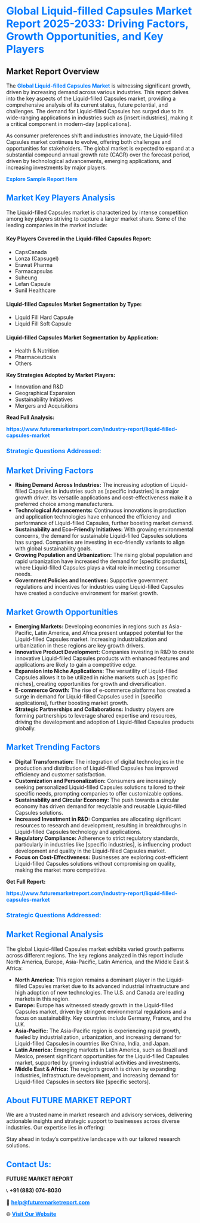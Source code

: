 <h1 style="color: #007BFF;">Global Liquid-filled Capsules Market Report 2025-2033: Driving Factors, Growth Opportunities, and Key Players</h1>

<section id="overview">
<h2>Market Report Overview</h2>
<p>The <a href="https://www.futuremarketreport.com/industry-report/liquid-filled-capsules-market" style="color: #007BFF; text-decoration: none;"><strong>Global Liquid-filled Capsules Market</strong></a> is witnessing significant growth, driven by increasing demand across various industries. This report delves into the key aspects of the Liquid-filled Capsules market, providing a comprehensive analysis of its current status, future potential, and challenges. The demand for Liquid-filled Capsules has surged due to its wide-ranging applications in industries such as [insert industries], making it a critical component in modern-day [applications].</p>
<p>As consumer preferences shift and industries innovate, the Liquid-filled Capsules market continues to evolve, offering both challenges and opportunities for stakeholders. The global market is expected to expand at a substantial compound annual growth rate (CAGR) over the forecast period, driven by technological advancements, emerging applications, and increasing investments by major players.</p>
</section>

<section id="overview">
<p><a href="https://www.futuremarketreport.com/request-sample/reportId=92320" style="color: #007BFF; text-decoration: none;"><strong>Explore Sample Report Here</strong></a></p>
</section>

<section id="key-players">
<h2 style="color: #007BFF;">Market Key Players Analysis</h2>
<p>The Liquid-filled Capsules market is characterized by intense competition among key players striving to capture a larger market share. Some of the leading companies in the market include:</p>
<h4>Key Players Covered in the Liquid-filled Capsules Report:</h4>
<ul><li>CapsCanada</li><li>Lonza (Capsugel)</li><li>Erawat Pharma</li><li>Farmacapsulas</li><li>Suheung</li><li>Lefan Capsule</li><li>Sunil Healthcare</li></ul>
<h4>Liquid-filled Capsules Market Segmentation by Type:</h4>
<ul><li>Liquid Fill Hard Capsule</li><li>Liquid Fill Soft Capsule</li></ul>

<h4>Liquid-filled Capsules Market Segmentation by Application:</h4>
<ul><li>Health &amp; Nutrition</li><li>Pharmaceuticals</li><li>Others</li></ul>
<p><strong>Key Strategies Adopted by Market Players:</strong></p>
<ul>
<li>Innovation and R&D</li>
<li>Geographical Expansion</li>
<li>Sustainability Initiatives</li>
<li>Mergers and Acquisitions</li>
</ul>
</section>

<section>
<p><strong>Read Full Analysis: </strong></p><a href="https://www.futuremarketreport.com/industry-report/liquid-filled-capsules-market" style="color: #007BFF; text-decoration: none;"><strong>https://www.futuremarketreport.com/industry-report/liquid-filled-capsules-market</strong></a>
<h3 style="color: #007BFF;">Strategic Questions Addressed:</h3>
</section>

<section id="driving-factors">
<h2 style="color: #007BFF;">Market Driving Factors</h2>
<ul>
<li><strong>Rising Demand Across Industries:</strong> The increasing adoption of Liquid-filled Capsules in industries such as [specific industries] is a major growth driver. Its versatile applications and cost-effectiveness make it a preferred choice among manufacturers.</li>
<li><strong>Technological Advancements:</strong> Continuous innovations in production and application technologies have enhanced the efficiency and performance of Liquid-filled Capsules, further boosting market demand.</li>
<li><strong>Sustainability and Eco-Friendly Initiatives:</strong> With growing environmental concerns, the demand for sustainable Liquid-filled Capsules solutions has surged. Companies are investing in eco-friendly variants to align with global sustainability goals.</li>
<li><strong>Growing Population and Urbanization:</strong> The rising global population and rapid urbanization have increased the demand for [specific products], where Liquid-filled Capsules plays a vital role in meeting consumer needs.</li>
<li><strong>Government Policies and Incentives:</strong> Supportive government regulations and incentives for industries using Liquid-filled Capsules have created a conducive environment for market growth.</li>
</ul>
</section>

<section id="growth-opportunities">
<h2 style="color: #007BFF;">Market Growth Opportunities</h2>
<ul>
<li><strong>Emerging Markets:</strong> Developing economies in regions such as Asia-Pacific, Latin America, and Africa present untapped potential for the Liquid-filled Capsules market. Increasing industrialization and urbanization in these regions are key growth drivers.</li>
<li><strong>Innovative Product Development:</strong> Companies investing in R&D to create innovative Liquid-filled Capsules products with enhanced features and applications are likely to gain a competitive edge.</li>
<li><strong>Expansion into Niche Applications:</strong> The versatility of Liquid-filled Capsules allows it to be utilized in niche markets such as [specific niches], creating opportunities for growth and diversification.</li>
<li><strong>E-commerce Growth:</strong> The rise of e-commerce platforms has created a surge in demand for Liquid-filled Capsules used in [specific applications], further boosting market growth.</li>
<li><strong>Strategic Partnerships and Collaborations:</strong> Industry players are forming partnerships to leverage shared expertise and resources, driving the development and adoption of Liquid-filled Capsules products globally.</li>
</ul>
</section>

<section id="trending-factors">
<h2 style="color: #007BFF;">Market Trending Factors</h2>
<ul>
<li><strong>Digital Transformation:</strong> The integration of digital technologies in the production and distribution of Liquid-filled Capsules has improved efficiency and customer satisfaction.</li>
<li><strong>Customization and Personalization:</strong> Consumers are increasingly seeking personalized Liquid-filled Capsules solutions tailored to their specific needs, prompting companies to offer customizable options.</li>
<li><strong>Sustainability and Circular Economy:</strong> The push towards a circular economy has driven demand for recyclable and reusable Liquid-filled Capsules solutions.</li>
<li><strong>Increased Investment in R&D:</strong> Companies are allocating significant resources to research and development, resulting in breakthroughs in Liquid-filled Capsules technology and applications.</li>
<li><strong>Regulatory Compliance:</strong> Adherence to strict regulatory standards, particularly in industries like [specific industries], is influencing product development and quality in the Liquid-filled Capsules market.</li>
<li><strong>Focus on Cost-Effectiveness:</strong> Businesses are exploring cost-efficient Liquid-filled Capsules solutions without compromising on quality, making the market more competitive.</li>
</ul>
</section>

<section>
<p><strong>Get Full Report: </strong></p><a href="https://www.futuremarketreport.com/industry-report/liquid-filled-capsules-market" style="color: #007BFF; text-decoration: none;"><strong>https://www.futuremarketreport.com/industry-report/liquid-filled-capsules-market</strong></a>
<h3 style="color: #007BFF;">Strategic Questions Addressed:</h3>
</section>


<section id="regional-analysis">
<h2 style="color: #007BFF;">Market Regional Analysis</h2>
<p>The global Liquid-filled Capsules market exhibits varied growth patterns across different regions. The key regions analyzed in this report include North America, Europe, Asia-Pacific, Latin America, and the Middle East & Africa:</p>
<ul>
<li><strong>North America:</strong> This region remains a dominant player in the Liquid-filled Capsules market due to its advanced industrial infrastructure and high adoption of new technologies. The U.S. and Canada are leading markets in this region.</li>
<li><strong>Europe:</strong> Europe has witnessed steady growth in the Liquid-filled Capsules market, driven by stringent environmental regulations and a focus on sustainability. Key countries include Germany, France, and the U.K.</li>
<li><strong>Asia-Pacific:</strong> The Asia-Pacific region is experiencing rapid growth, fueled by industrialization, urbanization, and increasing demand for Liquid-filled Capsules in countries like China, India, and Japan.</li>
<li><strong>Latin America:</strong> Emerging markets in Latin America, such as Brazil and Mexico, present significant opportunities for the Liquid-filled Capsules market, supported by growing industrial activities and investments.</li>
<li><strong>Middle East & Africa:</strong> The region’s growth is driven by expanding industries, infrastructure development, and increasing demand for Liquid-filled Capsules in sectors like [specific sectors].</li>
</ul>
</section>

<footer>
<h2 style="color: #007BFF;">About FUTURE MARKET REPORT</h2>
<p>We are a trusted name in market research and advisory services, delivering actionable insights and strategic support to businesses across diverse industries. Our expertise lies in offering:</p>

<p>Stay ahead in today’s competitive landscape with our tailored research solutions.</p>

<h2 style="color: #007BFF;">Contact Us:</h2>
<p><strong>FUTURE MARKET REPORT</strong></p>
<p>📞 <strong>+91 (883) 074-8030</strong></p>
<p>📧 <strong><a href="mailto:help@futuremarketreport.com" style="color: #007BFF;">help@futuremarketreport.com</a></strong></p>
<p>🌐 <strong><a href="https://www.futuremarketreport.com/" style="color: #007BFF;">Visit Our Website</a></strong></p>
</footer>